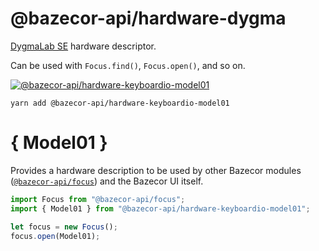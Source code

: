 @bazecor-api/hardware-dygma
==========================================

[DygmaLab SE][dygma] hardware descriptor.

 [dygma]: https://shop.keyboard.io/

Can be used with `Focus.find()`, `Focus.open()`, and so on.

[![@bazecor-api/hardware-keyboardio-model01](https://img.shields.io/npm/v/@chrysalis-api/hardware-keyboardio-model01.svg?style=for-the-badge&label=@chrysalis-api/hardware-keyboardio-model01&logo=npm)](https://www.npmjs.com/package/@chrysalis-api/hardware-keyboardio-model01)

```
yarn add @bazecor-api/hardware-keyboardio-model01
```

# { Model01 }

Provides a hardware description to be used by other Bazecor modules ([`@bazecor-api/focus`](focus.md)) and the Bazecor UI itself.

```javascript
import Focus from "@bazecor-api/focus";
import { Model01 } from "@bazecor-api/hardware-keyboardio-model01";

let focus = new Focus();
focus.open(Model01);
```
